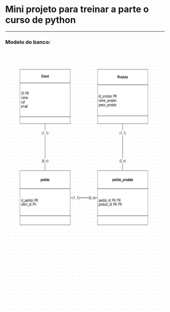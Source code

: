 <h1>Mini projeto para treinar a parte o curso de python</h1>
<hr>
<h3>Modelo do banco:</h3><br>
<img src="arquivos/fluxograma.png" style="width:800px; height:800px">